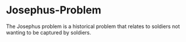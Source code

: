 # Josephus-Problem
The Josephus problem is a historical problem that relates to soldiers not wanting to be captured by soldiers.
